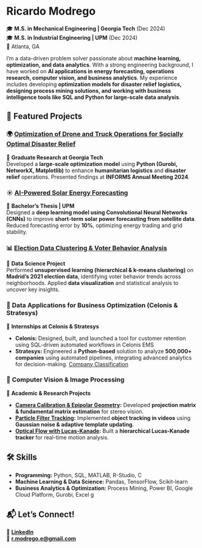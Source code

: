 # Ricardo Modrego  

🎓 **M.S. in Mechanical Engineering | Georgia Tech** (Dec 2024)  
🎓 **M.S. in Industrial Engineering | UPM** (Dec 2024)  
📍 Atlanta, GA  

I’m a data-driven problem solver passionate about **machine learning, optimization, and data analytics**. With a strong engineering background, I have worked on **AI applications in energy forecasting, operations research, computer vision, and business analytics**. My experience includes developing **optimization models for disaster relief logistics, designing process mining solutions, and working with business intelligence tools like SQL and Python for large-scale data analysis**.  

## 🚀 Featured Projects  

### 🌍 **[Optimization of Drone and Truck Operations for Socially Optimal Disaster Relief](https://github.com/rmodregoe/drone_truck_disaster_relief)**  
📌 **Graduate Research at Georgia Tech**  
Developed a **large-scale optimization model** using **Python (Gurobi, NetworkX, Matplotlib)** to enhance **humanitarian logistics** and **disaster relief** operations. Presented findings at **INFORMS Annual Meeting 2024**.  

### ☀️ **[AI-Powered Solar Energy Forecasting](https://github.com/rmodregoe/solar-power-forecasting-ML)**  
📌 **Bachelor’s Thesis | UPM**  
Designed a **deep learning model using Convolutional Neural Networks (CNNs)** to improve **short-term solar power forecasting from satellite data**. Reduced forecasting error by **10%**, optimizing energy trading and grid stability.  

### 📊 **[Election Data Clustering & Voter Behavior Analysis](https://github.com/rmodregoe/madrid-election-cluster-analysis)**  
📌 **Data Science Project**  
Performed **unsupervised learning (hierarchical & k-means clustering)** on **Madrid’s 2021 election data**, identifying voter behavior trends across neighborhoods. Applied **data visualization** and statistical analysis to uncover key insights.  

### 🏢 **Data Applications for Business Optimization (Celonis & Stratesys)**  
📌 **Internships at Celonis & Stratesys**  
- **Celonis:** Designed, built, and launched a tool for customer retention using SQL-driven automated workflows in Celonis EMS  
- **Stratesys:** Engineered a **Python-based** solution to analyze **500,000+ companies** using automated pipelines, integrating advanced analytics for decision-making. [Company Classification](https://github.com/rmodregoe/company-classification)  

### 🎥 **Computer Vision & Image Processing**  
📌 **Academic & Research Projects**  
- **[Camera Calibration & Epipolar Geometry](https://github.com/rmodregoe/camera-calibration-epipolar-geometry):** Developed **projection matrix & fundamental matrix estimation** for stereo vision.  
- **[Particle Filter Tracking](https://github.com/rmodregoe/particle-filter-tracking):** Implemented **object tracking in videos** using **Gaussian noise & adaptive template updating**.  
- **[Optical Flow with Lucas-Kanade](https://github.com/rmodregoe/gaussian-laplacian-opticalflow):** Built a **hierarchical Lucas-Kanade tracker** for real-time motion analysis.  

## 🛠 Skills  

- **Programming:** Python, SQL, MATLAB, R-Studio, C  
- **Machine Learning & Data Science:** Pandas, TensorFlow, Scikit-learn  
- **Business Analytics & Optimization:** Process Mining, Power BI, Google Cloud Platform, Gurobi, Excel  g

## 📬 Let’s Connect!  

📌 **[LinkedIn](https://www.linkedin.com/in/rmodrego/)**  
📧 **r.modrego.e@gmail.com**  
